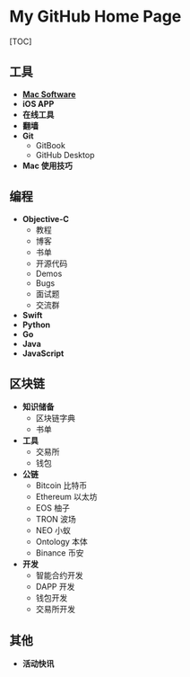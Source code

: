 
# My GitHub Home Page

[TOC]

## 工具

* **[Mac Software](https://github.com/ciyaer/MyGitHubPages/tree/master/My%20GitHub%20Home%20Page/工具/Mac%20Software)**
* **iOS APP**
* **在线工具**
* **翻墙**
* **Git**
    * GitBook
    * GitHub Desktop
* **Mac 使用技巧**


## 编程

* **Objective-C**
    * 教程
    * 博客
    * 书单
    * 开源代码
    * Demos
    * Bugs
    * 面试题
    * 交流群
* **Swift**
* **Python**
* **Go**
* **Java**
* **JavaScript**


## 区块链

* **知识储备**
    * 区块链字典
    * 书单
* **工具**
    * 交易所
    * 钱包
* **公链**
    * Bitcoin 比特币
    * Ethereum 以太坊
    * EOS 柚子
    * TRON 波场
    * NEO 小蚁
    * Ontology 本体
    * Binance 币安
* **开发**
    * 智能合约开发
    * DAPP 开发
    * 钱包开发
    * 交易所开发


## 其他

* **活动快讯**



